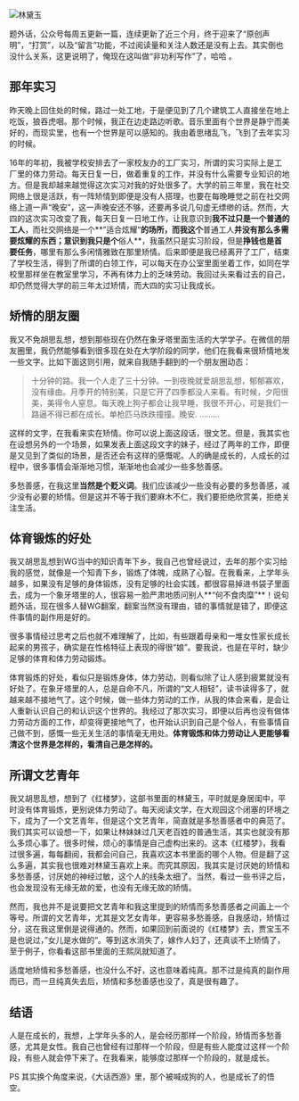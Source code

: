 
![林黛玉](http://upload-images.jianshu.io/upload_images/48180-744f587cbf26c307.jpg?imageMogr2/auto-orient/strip%7CimageView2/2/w/1240)


题外话，公众号每周五更新一篇，连续更新了近三个月，终于迎来了“原创声明”，“打赏”，以及“留言”功能，不过阅读量和关注人数还是没有上去。其实倒也没什么关系，这更说明了，俺现在这叫做“非功利写作”了，哈哈 。

## 那年实习

昨天晚上回住处的时候，路过一处工地，于是便见到了几个建筑工人直接坐在地上吃饭，狼吞虎咽。那个时候，我正在边走路边听歌。音乐里面有个世界是静宁而美好的，而现实里，也有一个世界是可以感知的。我由着思绪乱飞，飞到了去年实习的时候。

16年的年初，我被学校安排去了一家校友办的工厂实习，所谓的实习实际上是工厂里的体力劳动。每天日复一日，做着重复的工作，并没有什么需要专业知识的地方。但是我却越来越觉得这次实习对我的好处很多了。大学的前三年里，我在社交网络上很是活跃，有一阵矫情到即便是没有人搭理，也要在每晚睡觉之前在社交网络上道一声“晚安”，这一声晚安还不够，还要再多说几句虚无缥缈的话。然而，大四的这次实习改变了我，每天日复一日地工作，让我意识到**我不过只是一个普通的工人**，而社交网络是一个**”适合炫耀“**的场所，而我这个**普通工人**并没有那么多需要炫耀的东西；意识到我只是个**俗人**，我虽然只是实习阶段，但是**挣钱也是首要任务**，哪里有那么多闲情雅致在那里矫情。后来即便是我已经离开了工厂，结束了学校生活，得到了所谓的白领工作，可以每天在办公室里面坐着工作，如同在学校里那样坐在教室里学习，不再有体力上的乏味劳动。我回过头来看过去的自己，却仍然觉得大学的前三年太过矫情，而大四的实习让我成长。

## 矫情的朋友圈

我又不免胡思乱想，想到那些现在仍然在象牙塔里面生活的大学学子。在微信的朋友圈里，我仍然能够看到很多现在处在大学阶段的同学，他们在我看来很矫情地发一些文字。比如下面这则引用，就来自我随手翻到的一个朋友圈动态：

>十分钟的路。我一个人走了三十分钟。一到夜晚就爱胡思乱想，郁郁寡欢，没有缘由。月季开的特别美，只是它开了四季都没人来看。有时候，夕阳很美，美得令人窒息。每天晚上狗子都会让我早睡，我很不开心，可是我们一路逼不得已都在成长。单枪匹马跌跌撞撞。晚安.  .........

这样的文字，在我看来实在矫情。你可以说上面这段话，很文艺。但是，我其实也在设想另外的一个场景，如果发表上面这段文字的妹子，经过了两年的工作，即便是又见到了类似的场景，是否还会有这样的感慨呢。人的确是成长的，人成长的过程中，很多事情会渐渐地习惯，渐渐地也会减少一些多愁善感。

多愁善感，在我这里**当然是个贬义词**。我们应该减少一些没有必要的多愁善感，减少没有必要的矫情。但是这并不等于我们要麻木不仁，我们要拒绝欣赏美，拒绝关注生活。

## 体育锻炼的好处

我又胡思乱想到WG当中的知识青年下乡，我自己也曾经说过，去年的那个实习给我的感觉，就像是一个知青下乡，锻炼了体魄，成熟了心智。在我看来，上学年头越多，如果没有足够的身体锻炼，没有足够的社会实践，都很容易掉进书袋子里面去，成为一个象牙塔里的人，很容易一脸严肃地质问别人**“何不食肉糜”**！说句题外话，现在很多人替WG翻案，翻案当然没有理由，错的事情就是错了，即便这件事情的副作用是好的。

很多事情经过思考之后也就不难理解了，比如，有些跟着母亲和一堆女性家长成长起来的男孩子，确实是在性格特征上表现的得很“娘”。要我说，也是在平时，缺少足够的体育和体力劳动锻炼。

体育锻炼的好处，看似只是锻炼身体，体力劳动，则看似除了让人感到疲累就没有好处了。在象牙塔里的人，总是自命不凡，所谓的“文人相轻”，读书读得多了，就越来越不接地气了。这个时候，做一些体力劳动的工作，从我的体会来看，是会让人重新认识自己的和认识这个世界的。我经过了那次实习，即便以后再也没有做体力劳动方面的工作，却变得更接地气了，也开始认识到自己是个俗人，有些事情自己做不到，感慨一些无关生活的事情毫无用处。**体育锻炼和体力劳动让人更能够看清这个世界是怎样的，看清自己是怎样的。**



## 所谓文艺青年

我又胡思乱想，想到了《红楼梦》，这部书里面的林黛玉，平时就是身居闺中，平时没有体育锻炼，更别说体力劳动了。每天阅读文学，在大观园这个闭塞的环境之下，成为了一个文艺青年，但是这个文艺青年，简直就是多愁善感者中的典范了。我们其实可以设想一下，如果让林妹妹过几天老百姓的普通生活，其实也就没有那么多烦心事了。很多时候，烦心的事情是自己虚构出来的。这本《红楼梦》，我看过很多遍，每每翻阅，我都会问自己，我喜欢这本书里面的哪个人物。但是翻了这么多遍，其实我也很难对林黛玉喜欢上来。而究其原因，我其实是讨厌她的矫情和多愁善感，讨厌她的神经过敏，这个人的线条太细了。当然，看过一些书评之后，也会发现没有无缘无故的爱，也没有无缘无故的矫情。

然而，我也并不是说要把文艺青年和我这里提到的矫情而多愁善感者之间画上一个等号。所谓的文艺青年，尤其是文艺女青年，更容易多愁善感，自我感动，矫情过分，这在我这里倒是说得通的。然而，如果回到前面说的《红楼梦》去，贾宝玉不是也说过，”女儿是水做的“。等到这水消失了，嫁作人妇了，还真谈不上矫情了，至于例子，你看看这部书里面的王熙凤就知道了。

适度地矫情和多愁善感，也没什么不好，这也意味着纯真。那不过是纯真的副作用而已，而一旦纯真失去后，矫情和多愁善感也没了，真是很有趣了。

## 结语

人是在成长的，我想，上学年头多的人，是会经历那样一个阶段，矫情而多愁善感，尤其是女性。我自己也曾经有过那样一个阶段，但是有些人能度过这样一个阶段，有些人就会停下来了。在我看来，能够度过那样一个阶段的，就是成长。

PS 其实换个角度来说，《大话西游》里，那个被喊成狗的人，也是成长了的悟空。




